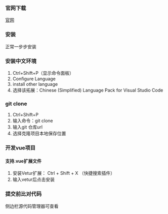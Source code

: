 ### 官网下载

[官网](https://code.visualstudio.com/)

### 安装

正常一步步安装

### 安装中文环境

1. Ctrl+Shift+P（显示命令面板）
2. Configure Language
3. install other language 
4. 选择该拓展：Chinese (Simplified) Language Pack for Visual Studio Code

### git clone

1. Ctrl+Shift+P
2. 输入命令：git clone
3. 输入git 仓库url
4. 选择克隆项目本地保存位置

### 开发vue项目

#### 支持.vue扩展文件

1. 安装Vetur扩展： Ctrl + Shift + X （快捷搜索插件）
2. 输入vetur后点击安装

### 提交前比对代码

侧边栏源代码管理器可查看
